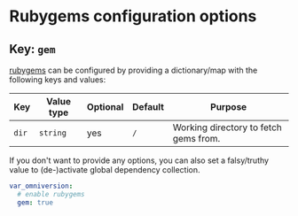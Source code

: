 # Rubygems configuration options

## Key: `gem`

[rubygems](https://rubygems.org) can be configured by providing a dictionary/map with the following keys and values:

| Key     | Value type           | Optional | Default | Purpose                               |
|---------|----------------------|----------|---------|---------------------------------------|
| `dir`   | `string`             | yes      | `/`     | Working directory to fetch gems from. |

If you don't want to provide any options, you can also set a falsy/truthy value to (de-)activate global dependency collection.

```yaml
var_omniversion:
  # enable rubygems
  gem: true
```



